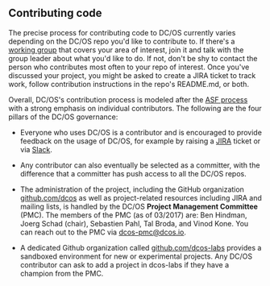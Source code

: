 ## Contributing code

The precise process for contributing code to DC/OS currently varies depending on the DC/OS repo you'd like to contribute to. If there's a [working group](https://github.com/dcos/community) that covers your area of interest, join it and talk with the group leader about what you'd like to do. If not, don't be shy to contact the person who contributes most often to your repo of interest. Once you've discussed your project, you might be asked to create a JIRA ticket to track work, follow contribution instructions in the repo's README.md, or both.

Overall, DC/OS's contribution process is modeled after the [ASF process](https://community.apache.org/contributors/) with a strong emphasis on individual contributors. The following are the four pillars of the DC/OS governance:

* Everyone who uses DC/OS is a contributor and is encouraged to provide feedback on the usage of DC/OS, for example by raising a [JIRA](https://jira.dcos.io/) ticket or via [Slack](http://chat.dcos.io).

* Any contributor can also eventually be selected as a committer, with the difference that a committer has push access to all the DC/OS repos.

* The administration of the project, including the GitHub organization [github.com/dcos](https://github.com/dcos) as well as project-related resources including JIRA and mailing lists, is handled by the DC/OS **Project Management Committee** (PMC). The members of the PMC (as of 03/2017) are: Ben Hindman, Joerg Schad (chair), Sebastien Pahl, Tal Broda, and Vinod Kone. You can reach out to the PMC via [dcos-pmc@dcos.io](mailto:dcos-pmc@dcos.io).

* A dedicated Github organization called  [github.com/dcos-labs](https://github.com/dcos-labs) provides a sandboxed environment for new or experimental projects. Any DC/OS contributor can ask to add a project in dcos-labs if they have a champion from the PMC.
